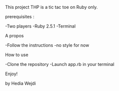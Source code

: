This project THP is a tic tac toe on Ruby only.

prerequisites :

-Two players
-Ruby 2.5.1
-Terminal

A propos

-Follow the instructions
-no style for now

How to use 

-Clone the repository
-Launch app.rb in your terminal

Enjoy!

by Hedia Wejdi